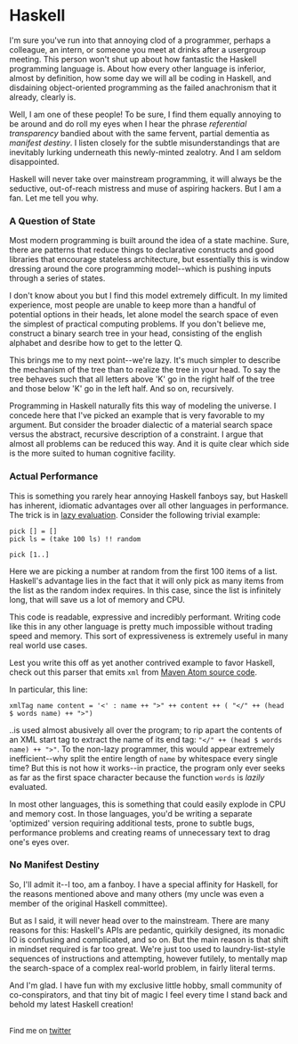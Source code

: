
# Haskell

I'm sure you've run into that annoying clod of a programmer, perhaps a colleague, an intern, or someone
you meet at drinks after a usergroup meeting. This person won't shut up about how fantastic
the Haskell programming language is. About how every other language is inferior, almost by definition,
how some day we will all be coding in Haskell, and disdaining object-oriented programming as the
failed anachronism that it already, clearly is.

Well, I am one of these people! To be sure, I find them equally annoying to be around and do roll my
eyes when I hear the phrase *referential transparency* bandied about with the same fervent, partial
dementia as *manifest destiny*. I listen closely for the subtle misunderstandings that are inevitably
lurking underneath this newly-minted zealotry. And I am seldom disappointed.

Haskell will never take over mainstream programming, it will always be the seductive, out-of-reach
mistress and muse of aspiring hackers. But I am a fan. Let me tell you why.

### A Question of State

Most modern programming is built around the idea of a state machine. Sure, there are patterns that
reduce things to declarative constructs and good libraries that encourage stateless architecture,
but essentially this is window dressing around the core programming model--which is pushing inputs
through a series of states.

I don't know about you but I find this model extremely difficult. In my limited experience, most people
are unable to keep more than a handful of potential options in their heads, let alone model the search
space of even the simplest of practical computing problems. If you don't believe me, construct a binary
search tree in your head, consisting of the english alphabet and desribe how to get to the letter Q.

This brings me to my next point--we're lazy. It's much simpler to describe the mechanism of the tree
than to realize the tree in your head. To say the tree behaves such that all letters above
'K' go in the right half of the tree and those below 'K' go in the left half. And so on, recursively.

Programming in Haskell naturally fits this way of modeling the universe. I concede here that I've
picked an example that is very favorable to my argument. But consider the broader dialectic of a material
search space versus the abstract, recursive description of a constraint. I argue that almost all problems
can be reduced this way. And it is quite clear which side is the more suited to human cognitive facility.

### Actual Performance

This is something you rarely hear annoying Haskell fanboys say, but Haskell has inherent, idiomatic
advantages over all other languages in performance. The trick is in [lazy evaluation](http://en.wikipedia.org/wiki/Lazy_evaluation).
Consider the following trivial example:

	pick [] = []
	pick ls = (take 100 ls) !! random

	pick [1..]

Here we are picking a number at random from the first 100 items of a list. Haskell's advantage lies in the
fact that it will only pick as many items from the list as the random index requires. In this
case, since the list is infinitely long, that will save us a lot of memory and CPU.

This code is readable, expressive and incredibly performant. Writing code like this in any other
language is pretty much impossible without trading speed and memory. This sort of expressiveness
is extremely useful in many real world use cases.

Lest you write this off as yet another contrived example to favor Haskell, check out this parser
that emits `xml` from [Maven Atom source code](https://github.com/dhanji/play/blob/master/hake.hs).

In particular, this line:

	xmlTag name content = '<' : name ++ ">" ++ content ++ ( "</" ++ (head $ words name) ++ ">")

..is used almost abusively all over the program; to rip apart the contents of an XML start
tag to extract the name of its end tag: `"</" ++ (head $ words name) ++ ">"`. To the non-lazy
programmer, this would appear extremely inefficient--why split the entire length of `name` by whitespace
every single time? But this is not how it works--in practice, the program only ever seeks as far as
the first space character because the function `words` is *lazily* evaluated.

In most other languages, this is something that could easily explode in CPU and memory cost.
In those languages, you'd be writing a separate 'optimized' version requiring additional tests,
prone to subtle bugs, performance problems and creating reams of unnecessary text to drag one's
eyes over.

### No Manifest Destiny

So, I'll admit it--I too, am a fanboy. I have a special affinity for Haskell, for the reasons mentioned above
and many others (my uncle was even a member of the original Haskell committee).

But as I said, it will never head over to the mainstream.
There are many reasons for this: Haskell's APIs are pedantic, quirkily designed, its monadic IO is confusing
and complicated, and so on. But the main reason is that shift in mindset required is far too great. We're
just too used to laundry-list-style sequences of instructions and attempting, however futilely, to
mentally map the search-space of a complex real-world problem, in fairly literal terms.

And I'm glad. I have fun with my exclusive little hobby, small community of co-conspirators, and
that tiny bit of magic I feel every time I stand back and behold my latest Haskell creation!

<br>

<div style="font-size: small;">Find me on <a href="http://twitter.com/dhanji">twitter</a></div>
